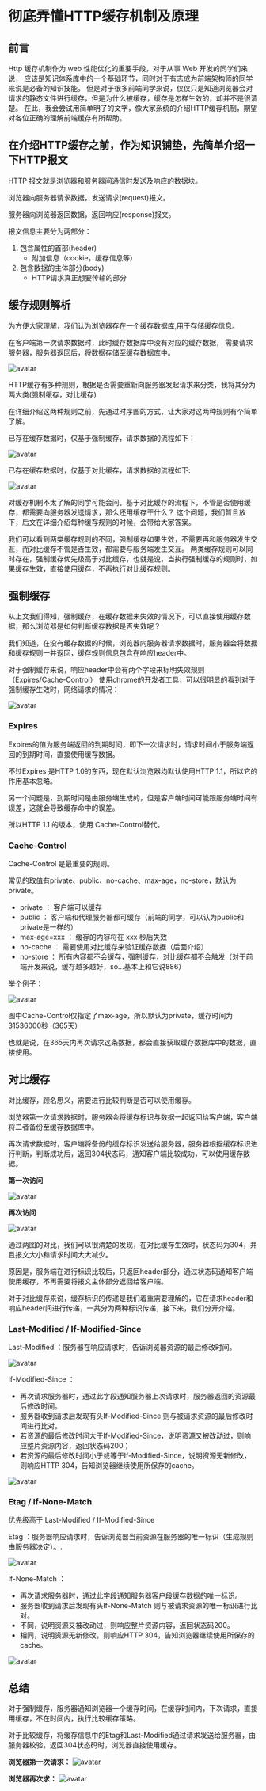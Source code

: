 # 彻底弄懂HTTP缓存机制及原理

## 前言

Http 缓存机制作为 web 性能优化的重要手段，对于从事 Web 开发的同学们来说，
应该是知识体系库中的一个基础环节，同时对于有志成为前端架构师的同学来说是必备的知识技能。
但是对于很多前端同学来说，仅仅只是知道浏览器会对请求的静态文件进行缓存，但是为什么被缓存，缓存是怎样生效的，却并不是很清楚。
在此，我会尝试用简单明了的文字，像大家系统的介绍HTTP缓存机制，期望对各位正确的理解前端缓存有所帮助。


## 在介绍HTTP缓存之前，作为知识铺垫，先简单介绍一下HTTP报文

HTTP 报文就是浏览器和服务器间通信时发送及响应的数据块。

浏览器向服务器请求数据，发送请求(request)报文。

服务器向浏览器返回数据，返回响应(response)报文。

报文信息主要分为两部分：
1. 包含属性的首部(header)
    + 附加信息（cookie，缓存信息等）
2. 包含数据的主体部分(body)
    + HTTP请求真正想要传输的部分
    
## 缓存规则解析

为方便大家理解，我们认为浏览器存在一个缓存数据库,用于存储缓存信息。

在客户端第一次请求数据时，此时缓存数据库中没有对应的缓存数据，
需要请求服务器，服务器返回后，将数据存储至缓存数据库中。

![avatar](./1.png)

HTTP缓存有多种规则，根据是否需要重新向服务器发起请求来分类，我将其分为两大类(强制缓存，对比缓存)

在详细介绍这两种规则之前，先通过时序图的方式，让大家对这两种规则有个简单了解。

已存在缓存数据时，仅基于强制缓存，请求数据的流程如下：

![avatar](./2.png)

已存在缓存数据时，仅基于对比缓存，请求数据的流程如下:

![avatar](./3.png)

对缓存机制不太了解的同学可能会问，基于对比缓存的流程下，不管是否使用缓存，都需要向服务器发送请求，那么还用缓存干什么？
这个问题，我们暂且放下，后文在详细介绍每种缓存规则的时候，会带给大家答案。

我们可以看到两类缓存规则的不同，强制缓存如果生效，不需要再和服务器发生交互，而对比缓存不管是否生效，都需要与服务端发生交互。
两类缓存规则可以同时存在，强制缓存优先级高于对比缓存，也就是说，当执行强制缓存的规则时，如果缓存生效，直接使用缓存，不再执行对比缓存规则。


## 强制缓存

从上文我们得知，强制缓存，在缓存数据未失效的情况下，可以直接使用缓存数据，那么浏览器是如何判断缓存数据是否失效呢？

我们知道，在没有缓存数据的时候，浏览器向服务器请求数据时，服务器会将数据和缓存规则一并返回，缓存规则信息包含在响应header中。

对于强制缓存来说，响应header中会有两个字段来标明失效规则（Expires/Cache-Control）
使用chrome的开发者工具，可以很明显的看到对于强制缓存生效时，网络请求的情况：

![avatar](./4.png)

### Expires

Expires的值为服务端返回的到期时间，即下一次请求时，请求时间小于服务端返回的到期时间，直接使用缓存数据。

不过Expires 是HTTP 1.0的东西，现在默认浏览器均默认使用HTTP 1.1，所以它的作用基本忽略。

另一个问题是，到期时间是由服务端生成的，但是客户端时间可能跟服务端时间有误差，这就会导致缓存命中的误差。

所以HTTP 1.1 的版本，使用 Cache-Control替代。

### Cache-Control

Cache-Control 是最重要的规则。

常见的取值有private、public、no-cache、max-age，no-store，默认为private。

+ private     ： 客户端可以缓存
+ public      ： 客户端和代理服务器都可缓存（前端的同学，可以认为public和private是一样的）
+ max-age=xxx ： 缓存的内容将在 xxx 秒后失效
+ no-cache    ： 需要使用对比缓存来验证缓存数据（后面介绍）
+ no-store    ： 所有内容都不会缓存，强制缓存，对比缓存都不会触发（对于前端开发来说，缓存越多越好，so...基本上和它说886）

举个例子：

![avatar](./5.png)

图中Cache-Control仅指定了max-age，所以默认为private，缓存时间为31536000秒（365天）

也就是说，在365天内再次请求这条数据，都会直接获取缓存数据库中的数据，直接使用。

## 对比缓存

对比缓存，顾名思义，需要进行比较判断是否可以使用缓存。

浏览器第一次请求数据时，服务器会将缓存标识与数据一起返回给客户端，客户端将二者备份至缓存数据库中。

再次请求数据时，客户端将备份的缓存标识发送给服务器，服务器根据缓存标识进行判断，判断成功后，返回304状态码，通知客户端比较成功，可以使用缓存数据。

**第一次访问**

![avatar](./6.png)

**再次访问**

![avatar](./7.png)

通过两图的对比，我们可以很清楚的发现，在对比缓存生效时，状态码为304，并且报文大小和请求时间大大减少。

原因是，服务端在进行标识比较后，只返回header部分，通过状态码通知客户端使用缓存，不再需要将报文主体部分返回给客户端。

对于对比缓存来说，缓存标识的传递是我们着重需要理解的，它在请求header和响应header间进行传递，一共分为两种标识传递，接下来，我们分开介绍。

### Last-Modified / If-Modified-Since

Last-Modified ：服务器在响应请求时，告诉浏览器资源的最后修改时间。

![avatar](./8.png)

If-Modified-Since ：
+ 再次请求服务器时，通过此字段通知服务器上次请求时，服务器返回的资源最后修改时间。
+ 服务器收到请求后发现有头If-Modified-Since 则与被请求资源的最后修改时间进行比对。
+ 若资源的最后修改时间大于If-Modified-Since，说明资源又被改动过，则响应整片资源内容，返回状态码200；
+ 若资源的最后修改时间小于或等于If-Modified-Since，说明资源无新修改，则响应HTTP 304，告知浏览器继续使用所保存的cache。

![avatar](./9.png)

### Etag / If-None-Match

优先级高于 Last-Modified / If-Modified-Since

Etag ：服务器响应请求时，告诉浏览器当前资源在服务器的唯一标识（生成规则由服务器决定）。.

![avatar](./10.png)

If-None-Match ：
+ 再次请求服务器时，通过此字段通知服务器客户段缓存数据的唯一标识。
+ 服务器收到请求后发现有头If-None-Match 则与被请求资源的唯一标识进行比对。
+ 不同，说明资源又被改动过，则响应整片资源内容，返回状态码200。
+ 相同，说明资源无新修改，则响应HTTP 304，告知浏览器继续使用所保存的cache。

![avatar](./11.png)

## 总结

对于强制缓存，服务器通知浏览器一个缓存时间，在缓存时间内，下次请求，直接用缓存，不在时间内，执行比较缓存策略。

对于比较缓存，将缓存信息中的Etag和Last-Modified通过请求发送给服务器，由服务器校验，返回304状态码时，浏览器直接使用缓存。

**浏览器第一次请求：**
![avatar](./12.png)

**浏览器再次求：**
![avatar](./13.png)
